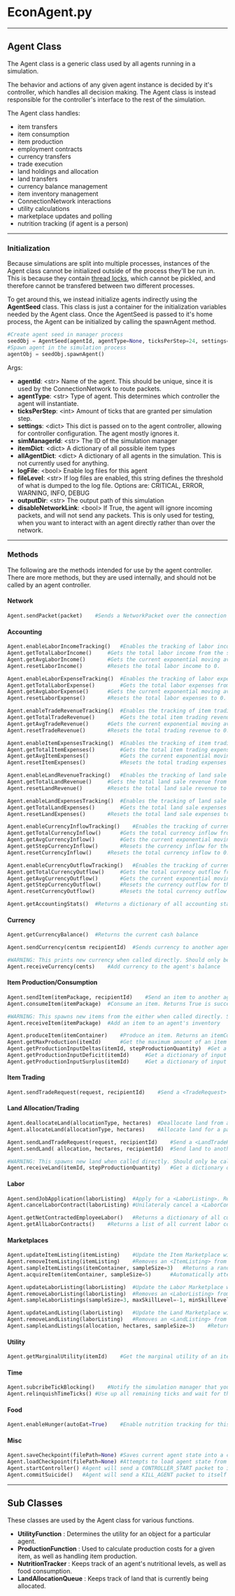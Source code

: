 # EconAgent.py
---
## Agent Class
The Agent class is a generic class used by all agents running in a simulation.

The behavior and actions of any given agent instance is decided by it's controller, which handles all decision making.
The Agent class is instead responsible for the controller's interface to the rest of the simulation.

The Agent class handles:
* item transfers
* item consumption
* item production
* employment contracts
* currency transfers
* trade execution
* land holdings and allocation
* land transfers
* currency balance management
* item inventory management
* ConnectionNetwork interactions
* utility calculations
* marketplace updates and polling
* nutrition tracking (if agent is a person)

---
### Initialization
Because simulations are split into multiple processes, instances of the Agent class cannot be initialized outside of the process they'll be run in. 
This is because they contain [thread locks](https://docs.python.org/3/library/threading.html#lock-objects), which cannot be pickled, and therefore cannot be transfered between two different processes.

To get around this, we instead initialize agents indirectly using the **AgentSeed** class. This class is just a container for the initialization variables needed by the Agent class. Once the AgentSeed is passed to it's home process, the Agent can be initialized by calling the spawnAgent method.
```python
#Create agent seed in manager process
seedObj = AgentSeed(agentId, agentType=None, ticksPerStep=24, settings={}, simManagerId=None, itemDict=None, allAgentDict=None, logFile=True, fileLevel="INFO", outputDir="OUTPUT", disableNetworkLink=False)
#Spawn agent in the simulation process
agentObj = seedObj.spawnAgent()
```
Args:
* **agentId**: \<str\> Name of the agent. This should be unique, since it is used by the ConnectionNetwork to route packets.
* **agentType**: \<str\> Type of agent. This determines which controller the agent will instantiate.
* **ticksPerStep**: \<int\> Amount of ticks that are granted per simulation step.
* **settings**: \<dict\> This dict is passed on to the agent controller, allowing for controller configuration. The agent mostly ignores it.
* **simManagerId**: \<str\> The ID of the simulation manager
* **itemDict**: \<dict\> A dictionary of all possible item types
* **allAgentDict**: \<dict\> A dictionary of all agents in the simulation. This is not currently used for anything.
* **logFile**: \<bool\> Enable log files for this agent
* **fileLevel**: \<str\> If log files are enabled, this string defines the threshold of what is dumped to the log file. Options are: CRITICAL, ERROR, WARNING, INFO, DEBUG
* **outputDir**: \<str\> The output path of this simulation
* **disableNetworkLink**: \<bool\> If True, the agent will ignore incoming packets, and will not send any packets. This is only used for testing, when you want to interact with an agent directly rather than over the network.

---
### Methods
The following are the methods intended for use by the agent controller. There are more methods, but they are used internally, and should not be called by an agent controller.

#### Network
```python
Agent.sendPacket(packet)	#Sends a NetworkPacket over the connection network.
```

#### Accounting
```python
Agent.enableLaborIncomeTracking()	#Enables the tracking of labor income.
Agent.getTotalLaborIncome()		#Gets the total labor income from the start of the simulation.
Agent.getAvgLaborIncome()		#Gets the current exponential moving average labor income per step. 
Agent.resetLaborIncome()		#Resets the total labor income to 0. 
```
```python
Agent.enableLaborExpenseTracking()	#Enables the tracking of labor expenses.
Agent.getTotalLaborExpense()		#Gets the total labor expenses from the start of the simulation.
Agent.getAvgLaborExpense()		#Gets the current exponential moving average labor expenses per step. 
Agent.resetLaborExpense()		#Resets the total labor expenses to 0. 
```
```python
Agent.enableTradeRevenueTracking()	#Enables the tracking of item trading revenue.
Agent.getTotalTradeRevenue()		#Gets the total item trading revenue from the start of the simulation.
Agent.getAvgTradeRevenue()		#Gets the current exponential moving average trading revenue per step. 
Agent.resetTradeRevenue()		#Resets the total trading revenue to 0. 
```
```python
Agent.enableItemExpensesTracking()	#Enables the tracking of item trading expenses.
Agent.getTotalItemExpenses()		#Gets the total item trading expenses from the start of the simulation.
Agent.getAvgItemExpenses()			#Gets the current exponential moving average trading expenses per step. 
Agent.resetItemExpenses()			#Resets the total trading expenses to 0. 
```
```python
Agent.enableLandRevenueTracking()	#Enables the tracking of land sale revenue.
Agent.getTotalLandRevenue()		#Gets the total land sale revenue from the start of the simulation. 
Agent.resetLandRevenue()		#Resets the total land sale revenue to 0. 
```
```python
Agent.enableLandExpensesTracking()	#Enables the tracking of land sale expenses.
Agent.getTotalLandExpenses()		#Gets the total land sale expenses from the start of the simulation. 
Agent.resetLandExpenses()		#Resets the total land sale expenses to 0. 
```
```python
Agent.enableCurrencyInflowTracking()	#Enables the tracking of currency inflow.
Agent.getTotalCurrencyInflow()		#Gets the total currency inflow from the start of the simulation.
Agent.getAvgCurrencyInflow()		#Gets the current exponential moving average of curreny inflow per step. 
Agent.getStepCurrencyInflow()		#Resets the currency inflow for the previous simulation step. 
Agent.resetCurrencyInflow()		#Resets the total currency inflow to 0. 
```
```python
Agent.enableCurrencyOutflowTracking()	#Enables the tracking of currency outflow.
Agent.getTotalCurrencyOutflow()		#Gets the total currency outflow from the start of the simulation.
Agent.getAvgCurrencyOutflow()		#Gets the current exponential moving average of curreny outflow per step. 
Agent.getStepCurrencyOutflow()		#Resets the currency outflow for the previous simulation step. 
Agent.resetCurrencyOutflow()		#Resets the total currency outflow to 0. 
```
```python
Agent.getAccountingStats()	#Returns a dictionary of all accounting stats
```

#### Currency
```python
Agent.getCurrencyBalance()	#Returns the current cash balance
```
```python
Agent.sendCurrency(centsm recipientId)	#Sends currency to another agent. Returns True is successful, False if not
```
```python
#WARNING: This prints new currency when called directly. Should only be called directly during simulation setup.
Agent.receiveCurrency(cents)	#Add currency to the agent's balance
```

#### Item Production/Consumption
```python
Agent.sendItem(itemPackage, recipientId)	#Send an item to another agent. Returns True is successful, False if not
Agent.consumeItem(itemPackage)	#Consume an item. Returns True is successful, False if not
```
```python
#WARNING: This spawns new items from the either when called directly. Should only be called directly during simulation setup.
Agent.receiveItem(itemPackage)	#Add an item to an agent's inventory
```
```python
Agent.produceItem(itemContainer)	#Produce an item. Returns an itemContainer if successful, False if not
Agent.getMaxProduction(itemId)		#Get the maximum amount of an item this agent can produce
Agent.getProductionInputDeltas(itemId, stepProductionQuantity)	#Get a dictionary of input surpluses and deficits for a target production quantity per step
Agent.getProductionInputDeficit(itemId)		#Get a dictionary of input deficits for a target production quantity per step
Agent.getProductionInputSurplus(itemId)		#Get a dictionary of input deficits for a target production quantity per step
```

#### Item Trading
```python
Agent.sendTradeRequest(request, recipientId)	#Send a <TradeRequest> to another agent. Will execute trade if accepted
```

#### Land Allocation/Trading
```python
Agent.deallocateLand(allocationType, hectares)	#Deallocate land from a particular use. Returns True is successful, False if not
Agent.allocateLand(allocationType, hectares)	#Allocate land for a particular use. Returns True is successful, False if not
```
```python
Agent.sendLandTradeRequest(request, recipientId)	#Send a <LandTradeRequest> to another agent. Will execute trade if accepted
Agent.sendLand( allocation, hectares, recipientId)	#Send land to another agent. Returns True is successful, False if not
```
```python
#WARNING: This spawns new land when called directly. Should only be called directly during simulation setup.
Agent.receiveLand(itemId, stepProductionQuantity)	#Get a dictionary of input surpluses and deficits for a target production quantity per step
```

#### Labor
```python
Agent.sendJobApplication(laborListing)	#Apply for a <LaborListing>. Returns True is application accepted, False if not
Agent.cancelLaborContract(laborListing)	#Unilateraly cancel a <LaborContract>
```
```python
Agent.getNetContractedEmployeeLabor()	#Returns a dictionary of all current labor contracts in which this agent is the employer, organized by skill level
Agent.getAllLaborContracts()	#Returns a list of all current labor contracts
```

#### Marketplaces
```python
Agent.updateItemListing(itemListing)	#Update the Item Marketplace with an <ItemListing>
Agent.removeItemListing(itemListing)	#Removes an <ItemListing> from the Item Marketplace
Agent.sampleItemListings(itemContainer, sampleSize=3)	#Returns a random sampling of ItemListings from the Item Marketplace, where ItemListing.itemId == itemContainer.id
Agent.acquireItem(itemContainer, sampleSize=5)		#Automatically attempt to acquire an item for the lowest price. Will return an itemContainer of acquired items.
```
```python
Agent.updateLaborListing(laborListing)	#Update the Labor Marketplace with an <LaborListing>
Agent.removeLaborListing(laborListing)	#Removes an <LaborListing> from the Labor Marketplace
Agent.sampleLaborListings(sampleSize=3, maxSkillLevel=-1, minSkillLevel=0)	#Returns a random sampling of LaborListings from the Labor Marketplace
```
```python
Agent.updateLandListing(laborListing)	#Update the Land Marketplace with an <LandListing>
Agent.removeLandListing(laborListing)	#Removes an <LandListing> from the Land Marketplace
Agent.sampleLandListings(allocation, hectares, sampleSize=3)	#Returns a random sampling of LandListings from the Land Marketplace
```

#### Utility
```python
Agent.getMarginalUtility(itemId)	#Get the marginal utility of an item
```

#### Time
```python
Agent.subcribeTickBlocking()	#Notify the simulation manager that you need to be included in simulation step synchronization. Should be called by the controller during simulation setup.
Agent.relinquishTimeTicks()	#Use up all remaining ticks and wait for the next simulation step
```

#### Food
```python
Agent.enableHunger(autoEat=True)	#Enable nutrition tracking for this agent. If autoEat is set to True, agent will automatically purchase and consume required food at the start of each simulation step.	
```

#### Misc
```python
Agent.saveCheckpoint(filePath=None)	#Saves current agent state into a checkpoint file. Will determine it's own filepath if filePath is not defined
Agent.loadCheckpoint(filePath=None)	#Attempts to load agent state from checkpoint file. Returns true if successful, False if not. Will try to find the checkpoint file if filePath is not specified.
Agent.startController()	#Agent will send a CONTROLLER_START packet to it's controller.
Agent.commitSuicide()	#Agent will send a KILL_AGENT packet to itself and it's controller.
```

---
## Sub Classes
These classes are used by the Agent class for various functions.
* **UtilityFunction** : Determines the utility for an object for a particular agent.
* **ProductionFunction** : Used to calculate production costs for a given item, as well as handling item production.
* **NutritionTracker** : Keeps track of an agent's nutritional levels, as well as food consumption.
* **LandAllocationQueue** : Keeps track of land that is currently being allocated.